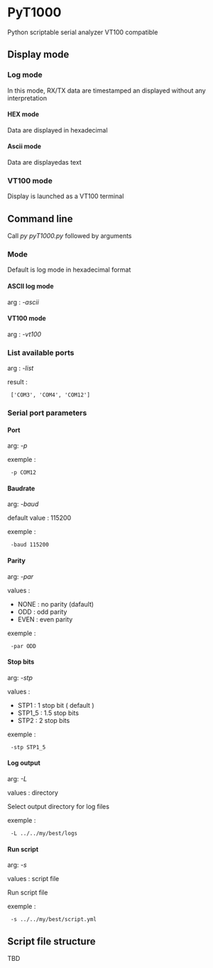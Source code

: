 # PyT1000
Python scriptable serial analyzer VT100 compatible


## Display mode

### Log mode

In this mode, RX/TX data are timestamped an displayed without any interpretation

#### HEX mode

Data are displayed in hexadecimal

#### Ascii mode

Data are displayedas text

### VT100 mode

Display is launched as a VT100 terminal

## Command line

Call _py pyT1000.py_ followed by arguments

### Mode

Default is log mode in hexadecimal format

#### ASCII log mode

arg : _-ascii_

#### VT100 mode

arg : _-vt100_

### List available ports

arg : _-list_

result : 
```
 ['COM3', 'COM4', 'COM12']
```

### Serial port parameters

#### Port

arg: _-p_

exemple : 
```
 -p COM12
```

#### Baudrate

arg: _-baud_

default value : 115200

exemple : 
```
 -baud 115200
```

#### Parity

arg: _-par_

values : 
* NONE : no parity (dafault)
* ODD : odd parity
* EVEN : even parity


exemple : 
```
 -par ODD
```

#### Stop bits

arg: _-stp_

values : 
* STP1 : 1 stop bit ( default )
* STP1_5 : 1.5 stop bits
* STP2 : 2 stop bits

exemple : 
```
 -stp STP1_5
```

#### Log output

arg: _-L_

values : directory

Select output directory for log files

exemple : 
```
 -L ../../my/best/logs
```

#### Run script

arg: _-s_

values : script file

Run script file

exemple : 
```
 -s ../../my/best/script.yml
```

## Script file structure

TBD